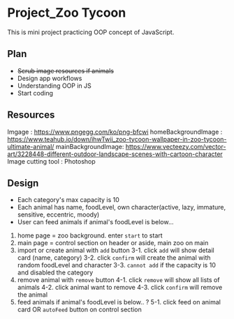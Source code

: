 # Project_Zoo Tycoon

This is mini project practicing OOP concept of JavaScript.<br />
## Plan
* ~~Scrub image resources if animals~~
* Design app workflows
* Understanding OOP in JS
* Start coding

## Resources
Imgage : https://www.pngegg.com/ko/png-bfcwi
homeBackgroundImage : https://www.teahub.io/down/ihwTwii_zoo-tycoon-wallpaper-in-zoo-tycoon-ultimate-animal/
mainBackgroundImage: https://www.vecteezy.com/vector-art/3228448-different-outdoor-landscape-scenes-with-cartoon-character
Image cutting tool : Photoshop

## Design
* Each category's max capacity is 10
* Each animal has name, foodLevel, own character(active, lazy, immature, sensitive, eccentric, moody)
* User can feed animals if animal's foodLevel is below...

1. home page = zoo background. enter `start` to start
2. main page = control section on header or aside, main zoo on main
3. import or create animal with `add` button
  3-1. click `add` will show detail card (name, category)
  3-2. click `confirm` will create the animal with random foodLevel and character
  3-3. `cannot add` if the capacity is 10 and disabled the category
4. remove animal with `remove` button
  4-1. click `remove` will show all lists of animals
  4-2. click animal want to remove
  4-3. click `confirm` will remove the animal
5. feed animals if animal's foodLevel is below.. ?
  5-1. click feed on animal card OR `autoFeed` button on control section


